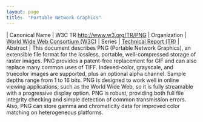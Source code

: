 ```yaml
---
layout: page
title:  "Portable Network Graphics"
---
```


| Canonical Name | W3C TR http://www.w3.org/TR/PNG
| Organization | [World Wide Web Consortium (W3C)](..)
| Series | [Technical Report (TR)](..)
| Abstract | This document describes PNG (Portable Network Graphics), an extensible file format for the lossless, portable, well-compressed storage of raster images. PNG provides a patent-free replacement for GIF and can also replace many common uses of TIFF. Indexed-color, grayscale, and truecolor images are supported, plus an optional alpha channel. Sample depths range from 1 to 16 bits. PNG is designed to work well in online viewing applications, such as the World Wide Web, so it is fully streamable with a progressive display option. PNG is robust, providing both full file integrity checking and simple detection of common transmission errors. Also, PNG can store gamma and chromaticity data for improved color matching on heterogeneous platforms.